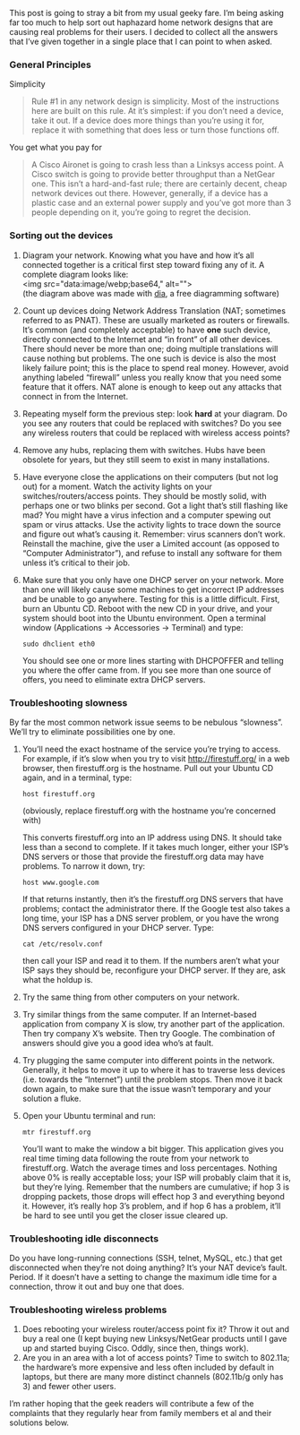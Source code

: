 <!--# set var="title" value="Fixing your home/SOHO network" -->
<!--# set var="date" value="2006-12-05" -->

<!--# include file="include/top.html" -->

This post is going to stray a bit from my usual geeky fare. I’m being asking far too much to help sort out haphazard home network designs that are causing real problems for their users. I decided to collect all the answers that I’ve given together in a single place that I can point to when asked.

### General Principles

Simplicity

> Rule #1 in any network design is simplicity. Most of the instructions here are built on this rule. At it’s simplest: if you don’t need a device, take it out. If a device does more things than you’re using it for, replace it with something that does less or turn those functions off.

You get what you pay for

> A Cisco Aironet is going to crash less than a Linksys access point. A Cisco switch is going to provide better throughput than a NetGear one. This isn’t a hard-and-fast rule; there are certainly decent, cheap network devices out there. However, generally, if a device has a plastic case and an external power supply and you’ve got more than 3 people depending on it, you’re going to regret the decision.

### Sorting out the devices

1. Diagram your network. Knowing what you have and how it’s all connected together is a critical first step toward fixing any of it. A complete diagram looks like:<br>
   <img src="data:image/webp;base64,<!--# include file="images/sample-network.webp.base64" -->" alt=""><br>
   (the diagram above was made with [dia](http://dia-installer.sourceforge.net/), a free diagramming software)
1. Count up devices doing Network Address Translation (NAT; sometimes referred to as PNAT). These are usually marketed as routers or firewalls. It’s common (and completely acceptable) to have __one__ such device, directly connected to the Internet and “in front” of all other devices. There should never be more than one; doing multiple translations will cause nothing but problems. The one such is device is also the most likely failure point; this is the place to spend real money. However, avoid anything labeled “firewall” unless you really know that you need some feature that it offers. NAT alone is enough to keep out any attacks that connect in from the Internet.
1. Repeating myself form the previous step: look __hard__ at your diagram. Do you see any routers that could be replaced with switches? Do you see any wireless routers that could be replaced with wireless access points?
1. Remove any hubs, replacing them with switches. Hubs have been obsolete for years, but they still seem to exist in many installations.
1. Have everyone close the applications on their computers (but not log out) for a moment. Watch the activity lights on your switches/routers/access points. They should be mostly solid, with perhaps one or two blinks per second. Got a light that’s still flashing like mad? You might have a virus infection and a computer spewing out spam or virus attacks. Use the activity lights to trace down the source and figure out what’s causing it. Remember: virus scanners don’t work. Reinstall the machine, give the user a Limited account (as opposed to “Computer Administrator”), and refuse to install any software for them unless it’s critical to their job.
1. Make sure that you only have one DHCP server on your network. More than one will likely cause some machines to get incorrect IP addresses and be unable to go anywhere. Testing for this is a little difficult. First, burn an Ubuntu CD. Reboot with the new CD in your drive, and your system should boot into the Ubuntu environment. Open a terminal window (Applications -> Accessories -> Terminal) and type:

   ```sudo ifdown eth0
   sudo dhclient eth0
   ```

   You should see one or more lines starting with DHCPOFFER and telling you where the offer came from. If you see more than one source of offers, you need to eliminate extra DHCP servers.

### Troubleshooting slowness

By far the most common network issue seems to be nebulous “slowness”. We’ll try to eliminate possibilities one by one.

1. You’ll need the exact hostname of the service you’re trying to access. For example, if it’s slow when you try to visit http://firestuff.org/ in a web browser, then firestuff.org is the hostname. Pull out your Ubuntu CD again, and in a terminal, type:

   ```host firestuff.org```

   (obviously, replace firestuff.org with the hostname you’re concerned with)

   This converts firestuff.org into an IP address using DNS. It should take less than a second to complete. If it takes much longer, either your ISP’s DNS servers or those that provide the firestuff.org data may have problems. To narrow it down, try:

   ```host www.google.com```

   If that returns instantly, then it’s the firestuff.org DNS servers that have problems; contact the administrator there. If the Google test also takes a long time, your ISP has a DNS server problem, or you have the wrong DNS servers configured in your DHCP server. Type:

   ```cat /etc/resolv.conf```

   then call your ISP and read it to them. If the numbers aren’t what your ISP says they should be, reconfigure your DHCP server. If they are, ask what the holdup is.
1. Try the same thing from other computers on your network.
1. Try similar things from the same computer. If an Internet-based application from company X is slow, try another part of the application. Then try company X’s website. Then try Google. The combination of answers should give you a good idea who’s at fault.
1. Try plugging the same computer into different points in the network. Generally, it helps to move it up to where it has to traverse less devices (i.e. towards the “Internet”) until the problem stops. Then move it back down again, to make sure that the issue wasn’t temporary and your solution a fluke.
1. Open your Ubuntu terminal and run:

   ```mtr firestuff.org```

   You’ll want to make the window a bit bigger. This application gives you real time timing data following the route from your network to firestuff.org. Watch the average times and loss percentages. Nothing above 0% is really acceptable loss; your ISP will probably claim that it is, but they’re lying. Remember that the numbers are cumulative; if hop 3 is dropping packets, those drops will effect hop 3 and everything beyond it. However, it’s really hop 3’s problem, and if hop 6 has a problem, it’ll be hard to see until you get the closer issue cleared up.

### Troubleshooting idle disconnects

Do you have long-running connections (SSH, telnet, MySQL, etc.) that get disconnected when they’re not doing anything? It’s your NAT device’s fault. Period. If it doesn’t have a setting to change the maximum idle time for a connection, throw it out and buy one that does.

### Troubleshooting wireless problems

1. Does rebooting your wireless router/access point fix it? Throw it out and buy a real one (I kept buying new Linksys/NetGear products until I gave up and started buying Cisco. Oddly, since then, things work).
1. Are you in an area with a lot of access points? Time to switch to 802.11a; the hardware’s more expensive and less often included by default in laptops, but there are many more distinct channels (802.11b/g only has 3) and fewer other users.

I’m rather hoping that the geek readers will contribute a few of the complaints that they regularly hear from family members et al and their solutions below.

<!--# include file="include/bottom.html" -->
